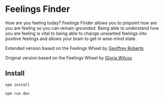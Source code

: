 # Feelings Finder

How are you feeling today? Feelings Finder allows you to pinpoint how are you are feeling so you can remain grounded. Being able to understand how you are feeling is vital to being able to change unwanted feelings into positive feelings and allows your brain to get in wise-mind state.

Extended version based on the Feelings Wheel by [Geoffrey Roberts](http://imgur.com/tCWChf6)

Original version based on the Feelings Wheel by [Gloria Wilcox](https://www.pspnet.ca/assets/the-gottman-institute-the-feeling-wheel-v2.pdf)

## Install

`npm install`

`npm run dev`
